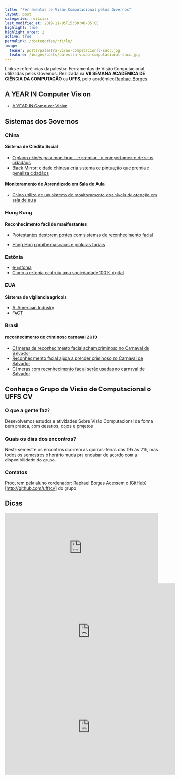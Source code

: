 ```yaml
---
title: "Ferramentas de Visão Computacional pelos Governos"
layout: post
categories: noticias
last_modified_at: 2019-11-05T15:30:00-05:00
highlight: true
highlight_order: 2
active: true
permalink: /:categories/:title/
image:
  teaser: posts/palestra-visao-computacional-sacc.jpg
  feature: /images/posts/palestra-visao-computacional-sacc.jpg
---
```


Links e referências da palestra: Ferramentas de Visão Computacional utilizadas pelos Governos. Realizada na  **VII SEMANA ACADÊMICA DE CIÊNCIA DA COMPUTAÇÃO** da **UFFS**, pelo acadêmico [Raphael Borges](http://github.com/oraphaborges)

## A YEAR IN Computer Vision
- [A YEAR IN Computer Vision](https://www.themtank.org/a-year-in-computer-vision)

## Sistemas dos Governos

### China
#### Sistema de Crédito Social
- [O plano chinês para monitorar – e premiar – o comportamento de seus cidadãos](https://www.bbc.com/portuguese/internacional-42033007)
- [Black Mirror: cidade chinesa cria sistema de pintuação que premia e penaliza cidadãos](https://epocanegocios.globo.com/Mundo/noticia/2019/04/black-mirror-cidade-chinesa-cria-sistema-de-pontuacao-que-premia-e-penaliza-cidadaos.html)

#### Monitoramento de Aprendizado em Sala de Aula
- [China utiliza de um sistema de monitoramente dos níveis de atenção em sala de aula](ttps://www.youtube.com/watch?time_continue=2&v=JMLsHI8aV0g)

### Hong Kong
#### Reconhecimento facil de manifestantes
- [Protestantes destorem postes com sistemas de reconhecimento facial](https://canaltech.com.br/inteligencia-artificial/protestantes-de-hong-kong-destroem-postes-com-sistemas-de-reconhecimento-facial-147861/)

- [Hong Hong proibe mascaras e pinturas faciais](https://gizmodo.uol.com.br/hong-kong-proibe-mascaras-pinturas-faciais-reconhecimento-facial)

### Estônia
- [e-Estonia](https://e-estonia.com/)
- [Como a estonia contruiu uma sociedadade 100% digital](https://epocanegocios.globo.com/Tecnologia/noticia/2018/08/como-estonia-construiu-uma-sociedade-digital.html)

### EUA
#### Sistema de vigilancia agricola
- [ AI American Industry](https://www.whitehouse.gov/ai/ai-american-industry/)
- [FACT](https://nifa.usda.gov/program/fact)

### Brasil
#### reconhecimento de criminoso carnaval 2019
- [Câmeras de reconhecimento facial acham criminoso no Carnaval de Salvador](https://noticias.uol.com.br/cotidiano/ultimas-noticias/2019/03/05/cameras-de-reconhecimento-facial-acham-criminoso-no-carnaval-de-salvador.html)
- [Reconhecimento facial ajuda a prender criminoso no Carnaval de Salvador](https://canaltech.com.br/seguranca/reconhecimento-facial-ajuda-a-prender-criminoso-no-carnaval-de-salvador-134189/)
- [Câmeras com reconhecimento facial serão usadas no carnaval de Salvador](http://g1.globo.com/bahia/bahia-meio-dia/videos/t/edicoes/v/cameras-com-reconhecimento-facial-serao-usadas-no-carnaval-de-salvador/7409219/)


## Conheça o Grupo de Visão de Computacional o UFFS CV
### O que a gente faz?
Desevolvemos estudos e atividades Sobre Visão Computacional de forma bem prática, com desafios, dojos e projetos

### Quais os dias dos encontros?
Neste semestre os encontros ocorrem às quintas-feiras das 19h às 21h, mas todos os semestres o horário muda pra encaixar de acordo com a disponibilidade do grupo.

### Contatos
Procurem pelo aluno cordenador: Raphael Borges
Acessem o (GitHub)[http://github.com/uffscv] do grupo

## Dicas
<iframe src="https://open.spotify.com/embed-podcast/episode/1alkOH1KtT1Aht5eygoaMK" width="100%" height="232" frameborder="0" allowtransparency="true" allow="encrypted-media"></iframe>

<iframe width="560" height="315" src="https://www.youtube.com/embed/OLnRpiMepUw" frameborder="0" allow="accelerometer; autoplay; encrypted-media; gyroscope; picture-in-picture" allowfullscreen></iframe>

<iframe width="560" height="315" src="https://www.youtube.com/embed/7tqJsms0viI" frameborder="0" allow="accelerometer; autoplay; encrypted-media; gyroscope; picture-in-picture" allowfullscreen></iframe>